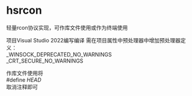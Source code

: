 # hsrcon
轻量rcon协议实现，可作库文件使用或作为终端使用

项目Visual Studio 2022编写编译
需在项目属性中预处理器中增加预处理器定义：<br>
_WINSOCK_DEPRECATED_NO_WARNINGS<br>
_CRT_SECURE_NO_WARNINGS<br>

作库文件使用将<br>
#define _HEAD_<br>
取消注释即可
